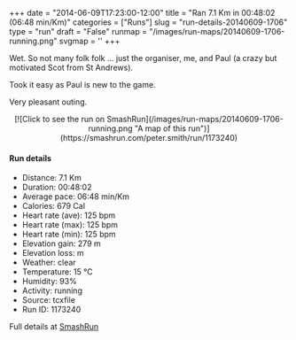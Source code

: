 +++
date = "2014-06-09T17:23:00-12:00"
title = "Ran 7.1 Km in 00:48:02 (06:48 min/Km)"
categories = ["Runs"]
slug = "run-details-20140609-1706"
type = "run"
draft = "False"
runmap = "/images/run-maps/20140609-1706-running.png"
svgmap = '<polyline points="25 43, 19 48, 16 49, 11 54, 0 66, 1 68, 2 68, 12 75, 17 70, 20 67, 21 67, 25 58, 30 54, 49 35, 62 40, 78 65, 82 69, 97 62, 100 59, 98 45, 94 34, 94 26, 83 24, 76 31, 68 26, 61 27, 49 35, 44 41, 41 41, 30 47, 28 38, 24 41">'
+++

Wet. So not many folk folk ... just the organiser, me, and Paul (a crazy but motivated Scot from St Andrews). 

Took it easy as Paul is new to the game. 

Very pleasant outing. 



<!--more-->

<center>
[![Click to see the run on SmashRun](/images/run-maps/20140609-1706-running.png "A map of this run")](https://smashrun.com/peter.smith/run/1173240)
</center>

#### Run details

* Distance: 7.1 Km
* Duration: 00:48:02
* Average pace: 06:48 min/Km
* Calories: 679 Cal
* Heart rate (ave): 125 bpm
* Heart rate (max): 125 bpm
* Heart rate (min): 125 bpm
* Elevation gain: 279 m
* Elevation loss:  m
* Weather: clear
* Temperature: 15 &deg;C
* Humidity: 93%
* Activity: running
* Source: tcxfile
* Run ID: 1173240

Full details at [SmashRun](https://smashrun.com/peter.smith/run/1173240)